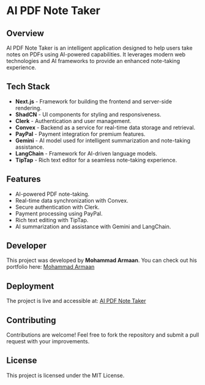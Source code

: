 # AI PDF Note Taker

## Overview
AI PDF Note Taker is an intelligent application designed to help users take notes on PDFs using AI-powered capabilities. It leverages modern web technologies and AI frameworks to provide an enhanced note-taking experience.

## Tech Stack
- **Next.js** - Framework for building the frontend and server-side rendering.
- **ShadCN** - UI components for styling and responsiveness.
- **Clerk** - Authentication and user management.
- **Convex** - Backend as a service for real-time data storage and retrieval.
- **PayPal** - Payment integration for premium features.
- **Gemini** - AI model used for intelligent summarization and note-taking assistance.
- **LangChain** - Framework for AI-driven language models.
- **TipTap** - Rich text editor for a seamless note-taking experience.

## Features
- AI-powered PDF note-taking.
- Real-time data synchronization with Convex.
- Secure authentication with Clerk.
- Payment processing using PayPal.
- Rich text editing with TipTap.
- AI summarization and assistance with Gemini and LangChain.

## Developer
This project was developed by **Mohammad Armaan**. You can check out his portfolio here: [Mohammad Armaan](https://mohammadarmaan.netlify.app)

## Deployment
The project is live and accessible at: [AI PDF Note Taker](https://aipdfnotetaker.vercel.app)

## Contributing
Contributions are welcome! Feel free to fork the repository and submit a pull request with your improvements.

## License
This project is licensed under the MIT License.

